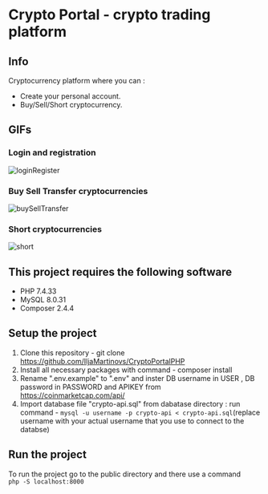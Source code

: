 # Crypto Portal - crypto trading platform
## Info
Cryptocurrency platform where you can :
* Create your personal account.
* Buy/Sell/Short cryptocurrency.
## GIFs
### Login and registration
![loginRegister](https://user-images.githubusercontent.com/106473441/209436081-80b5e33f-daf7-4630-bdef-086dfee00cbd.gif)
### Buy Sell Transfer cryptocurrencies
![buySellTransfer](https://user-images.githubusercontent.com/106473441/209436097-6e6e4be5-9b3a-4d9d-8d13-99d3bc3faa03.gif)
### Short cryptocurrencies
![short](https://user-images.githubusercontent.com/106473441/209436103-199bf7f3-aab4-462a-b0cb-67e6894fc314.gif)
## This project requires the following software
* PHP 7.4.33
* MySQL 8.0.31
* Composer 2.4.4
## Setup the project
1. Clone this repository - git clone https://github.com/IljaMartinovs/CryptoPortalPHP
2. Install all necessary packages with command - composer install
3. Rename ".env.example" to ".env" and inster DB username in USER , DB password in PASSWORD and APIKEY from https://coinmarketcap.com/api/
4. Import database file "crypto-api.sql" from dabatase directory :
run command - ```mysql -u username -p crypto-api < crypto-api.sql```(replace username with your actual username that you use to connect to the databse)
## Run the project
To run the project go to the public directory and there use a command  
```php -S localhost:8000```
